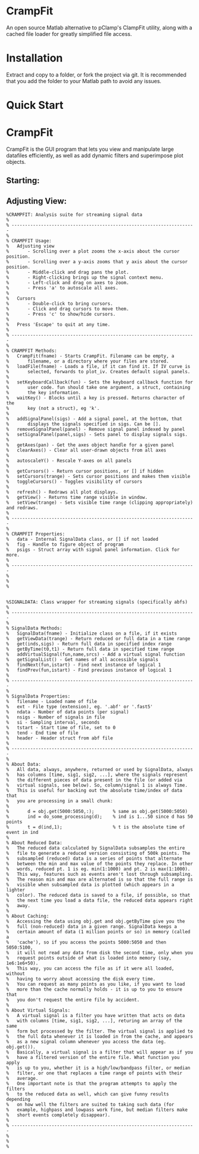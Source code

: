 CrampFit
========

An open source Matlab alternative to pClamp's ClampFit utility, along with a cached file loader for greatly
simplified file access.



Installation
============

Extract and copy to a folder, or fork the project via git. It is recommended that you add the folder to your Matlab
path to avoid any issues.



Quick Start
===========

# CrampFit

CrampFit is the GUI program that lets you view and manipulate large datafiles efficiently, as well as add dynamic
filters and superimpose plot objects.

## Starting:



## Adjusting View:

    %CRAMPFIT: Analysis suite for streaming signal data
    %
    % ---------------------------------------------------------------------
    %
    % CRAMPFIT Usage:
    %   Adjusting view
    %       - Scrolling over a plot zooms the x-axis about the cursor position. 
    %       - Scrolling over a y-axis zooms that y axis about the cursor position.
    %       - Middle-click and drag pans the plot.
    %       - Right-clicking brings up the signal context menu.
    %       - Left-click and drag on axes to zoom.
    %       - Press 'a' to autoscale all axes.
    %
    %   Cursors
    %       - Double-click to bring cursors.
    %       - Click and drag cursors to move them.
    %       - Press 'c' to show/hide cursors.
    %
    %   Press 'Escape' to quit at any time.
    %
    % ---------------------------------------------------------------------
    %
    % CRAMPFIT Methods:
    %   CrampFit(fname) - Starts CrampFit. Filename can be empty, a
    %       filename, or a directory where your files are stored.
    %   loadFile(fname) - Loads a file, if it can find it. If IV curve is
    %       selected, forwards to plot_iv. Creates default signal panels.
    %
    %   setKeyboardCallback(fun) - Sets the keyboard callback function for
    %       user code. fun should take one argument, a struct, containing
    %       the key information.
    %   waitKey() - Blocks until a key is pressed. Returns character of the
    %       key (not a struct), eg 'k'.
    %
    %   addSignalPanel(sigs) - Add a signal panel, at the bottom, that
    %       displays the signals specified in sigs. Can be [].
    %   removeSignalPanel(panel) - Remove signal panel indexed by panel
    %   setSignalPanel(panel,sigs) - Sets panel to display signals sigs.
    %
    %   getAxes(pan) - Get the axes object handle for a given panel
    %   clearAxes() - Clear all user-drawn objects from all axes
    %
    %   autoscaleY() - Rescale Y-axes on all panels
    %
    %   getCursors() - Return cursor positions, or [] if hidden
    %   setCursors(trange) - Sets cursor positions and makes them visible
    %   toggleCursors() - Toggles visibility of cursors
    %
    %   refresh() - Redraws all plot displays.
    %   getView() - Returns time range visible in window.
    %   setView(trange) - Sets visible time range (clipping appropriately) and redraws.
    %
    % ---------------------------------------------------------------------
    %
    % CRAMPFIT Properties:
    %   data - Internal SignalData class, or [] if not loaded
    %   fig - Handle to figure object of program
    %   psigs - Struct array with signal panel information. Click for more.
    %
    % ---------------------------------------------------------------------
    %
    %
    %


    %SIGNALDATA: Class wrapper for streaming signals (specifically abfs)
    %
    % ---------------------------------------------------------------------
    %
    % SignalData Methods:
    %   SignalData(fname) - Initialize class on a file, if it exists
    %   getViewData(trange) - Return reduced or full data in a time range
    %   get(inds,sigs) - Return full data in specified index range
    %   getByTime(t0,t1) - Return full data in specified time range
    %   addVirtualSignal(fun,name,srcs) - Add a virtual signal function
    %   getSignalList() - Get names of all accessible signals
    %   findNext(fun,istart) - Find next instance of logical 1
    %   findPrev(fun,istart) - Find previous instance of logical 1
    %
    % ---------------------------------------------------------------------
    %
    % SignalData Properties:
    %   filename - Loaded name of file
    %   ext - File type (extension), eg. '.abf' or '.fast5'
    %   ndata - Number of data points (per signal)
    %   nsigs - Number of signals in file
    %   si - Sampling interval, seconds
    %   tstart - Start time of file, set to 0
    %   tend - End time of file
    %   header - Header struct from abf file
    %
    % ---------------------------------------------------------------------
    %
    % About Data:
    %   All data, always, anywhere, returned or used by SignalData, always
    %   has columns [time, sig1, sig2, ...], where the signals represent
    %   the different pieces of data present in the file (or added via
    %   virtual signals, see below). So, column/signal 1 is always Time.
    %   This is useful for backing out the absolute time/index of data that
    %   you are processing in a small chunk:
    %   
    %       d = obj.get(5000:5050,:);       % same as obj.get(5000:5050)
    %       ind = do_some_processing(d);    % ind is 1...50 since d has 50 points
    %       t = d(ind,1);                   % t is the absolute time of event in ind
    %                                
    % About Reduced Data:
    %   The reduced data calculated by SignalData subsamples the entire
    %   file to generate a reduced version consisting of 500k points. The
    %   subsampled (reduced) data is a series of points that alternate
    %   between the min and max value of the points they replace. In other
    %   words, reduced pt. 1 is eg. min(1:1000) and pt. 2 is max(1:1000).
    %   This way, features such as events aren't lost through subsampling.
    %   The reason min and max are alternated is so that the full range is
    %   visible when subsampled data is plotted (which appears in a lighter
    %   color). The reduced data is saved to a file, if possible, so that
    %   the next time you load a data file, the reduced data appears right
    %   away.
    % 
    % About Caching:
    %   Accessing the data using obj.get and obj.getByTime give you the
    %   full (non-reduced) data in a given range. SignalData keeps a
    %   certain amount of data (1 million points or so) in memory (called a
    %   'cache'), so if you access the points 5000:5050 and then 5050:5100,
    %   it will not read any data from disk the second time, only when you
    %   request points outside of what is loaded into memory (say, 1e6:1e6+50). 
    %   This way, you can access the file as if it were all loaded, without
    %   having to worry about accessing the disk every time.
    %   You can request as many points as you like, if you want to load
    %   more than the cache normally holds - it is up to you to ensure that 
    %   you don't request the entire file by accident.
    %   
    % About Virtual Signals: 
    %   A virtual signal is a filter you have written that acts on data
    %   with columns [time, sig1, sig2, ...], returing an array of the same
    %   form but processed by the filter. The virtual signal is applied to
    %   the full data whenever it is loaded in from the cache, and appears
    %   as a new signal column whenever you access the data (eg. obj.get()).
    %   Basically, a virtual signal is a filter that will appear as if you
    %   have a filtered version of the entire file. What function you apply
    %   is up to you, whether it is a high/low/bandpass filter, or median
    %   filter, or one that replaces a time range of points with their
    %   average.
    %   One important note is that the program attempts to apply the filters
    %   to the reduced data as well, which can give funny results depending
    %   on how well the filters are suited to taking such data (for
    %   example, highpass and lowpass work fine, but median filters make
    %   short events completely disappear).
    %
    % ---------------------------------------------------------------------
    %
    %
    %
